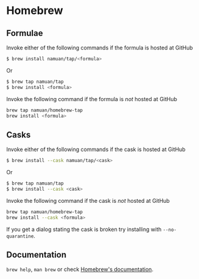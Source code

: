 # Homebrew

## Formulae
Invoke either of the following commands if the formula is hosted at GitHub

```sh
$ brew install namuan/tap/<formula>
```

Or

```sh
$ brew tap namuan/tap
$ brew install <formula>
```

Invoke the following command if the formula is *not* hosted at GitHub

```sh
brew tap namuan/homebrew-tap 
brew install <formula>
```

## Casks
Invoke either of the following commands if the cask is hosted at GitHub

```sh
$ brew install --cask namuan/tap/<cask>
```

Or

```sh
$ brew tap namuan/tap
$ brew install --cask <cask>
```

Invoke the following command if the cask is *not* hosted at GitHub

```sh
brew tap namuan/homebrew-tap 
brew install --cask <formula>
```

If you get a dialog stating the cask is broken try installing with `--no-quarantine`.

## Documentation
`brew help`, `man brew` or check [Homebrew's documentation](https://docs.brew.sh).

